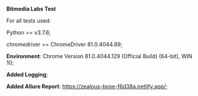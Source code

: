 **Bitmedia Labs Test**

For all tests used:

Python == v3.7.6; 

chromedriver == ChromeDriver 81.0.4044.69;

**Environment**: Chrome Version 81.0.4044.129 (Official Build) (64-bit), WIN 10;

**Added Logging**;

**Added Allure Report**: https://zealous-bose-f6d38a.netlify.app/;
